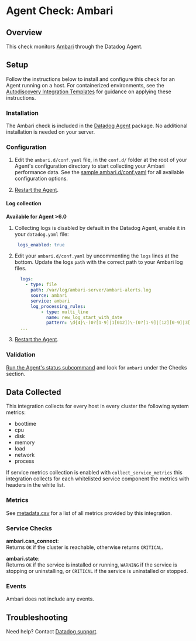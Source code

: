 # Agent Check: Ambari

## Overview

This check monitors [Ambari][1] through the Datadog Agent.

## Setup

Follow the instructions below to install and configure this check for an Agent running on a host. For containerized environments, see the [Autodiscovery Integration Templates][9] for guidance on applying these instructions.

### Installation

The Ambari check is included in the [Datadog Agent][2] package.
No additional installation is needed on your server.

### Configuration

1. Edit the `ambari.d/conf.yaml` file, in the `conf.d/` folder at the root of your Agent's configuration directory to start collecting your Ambari performance data. See the [sample ambari.d/conf.yaml][3] for all available configuration options.

2. [Restart the Agent][4].

#### Log collection

 **Available for Agent >6.0**

 1. Collecting logs is disabled by default in the Datadog Agent, enable it in your `datadog.yaml` file:

     ```yaml
      logs_enabled: true
    ```

 2. Edit your `ambari.d/conf.yaml` by uncommenting the `logs` lines at the bottom. Update the logs `path` with the correct path to your Ambari log files.

    ```yaml
      logs:
        - type: file
          path: /var/log/ambari-server/ambari-alerts.log
          source: ambari
          service: ambari
          log_processing_rules:
              - type: multi_line
                name: new_log_start_with_date
                pattern: \d{4}\-(0?[1-9]|1[012])\-(0?[1-9]|[12][0-9]|3[01])  # 2019-04-22 15:47:00,999
      ...
    ```

 3. [Restart the Agent][4].

### Validation

[Run the Agent's status subcommand][5] and look for `ambari` under the Checks section.


## Data Collected

This integration collects for every host in every cluster the following system metrics:

* boottime
* cpu
* disk
* memory
* load
* network
* process

If service metrics collection is enabled with `collect_service_metrics` this integration collects for each whitelisted service component the metrics with headers in the white list.

### Metrics

See [metadata.csv][7] for a list of all metrics provided by this integration.

### Service Checks

**ambari.can_connect**:<br>
Returns `OK` if the cluster is reachable, otherwise returns `CRITICAL`.

**ambari.state**:<br>
Returns `OK` if the service is installed or running, `WARNING` if the service is stopping or uninstalling,
or `CRITICAL` if the service is uninstalled or stopped.

### Events

Ambari does not include any events.

## Troubleshooting

Need help? Contact [Datadog support][8].

[1]: https://ambari.apache.org
[2]: https://docs.datadoghq.com/agent
[3]: https://github.com/DataDog/integrations-core/blob/master/ambari/datadog_checks/ambari/data/conf.yaml.example
[4]: https://docs.datadoghq.com/agent/guide/agent-commands/#start-stop-and-restart-the-agent
[5]: https://docs.datadoghq.com/agent/guide/agent-commands/#agent-status-and-information
[6]: https://github.com/DataDog/integrations-core/blob/master/ambari/datadog_checks/ambari/data/conf.yaml.example
[7]: https://github.com/DataDog/integrations-core/blob/master/ambari/metadata.csv
[8]: https://docs.datadoghq.com/help
[9]: https://docs.datadoghq.com/agent/autodiscovery/integrations
